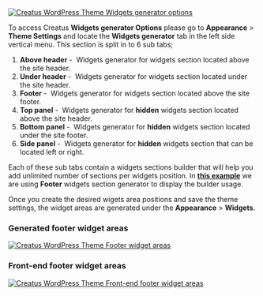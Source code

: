 <div class="thz-lightbox-gallery" markdown="1">
<div class="thz-doc-image max">
<a class="thz-lightbox mfp-image" href="../../docs-media/widgets-generator-options.jpg" data-mfp-title="Creatus WordPress Theme Widgets generator options" data-modal-size="large">
	<img src="../../docs-media/widgets-generator-options.jpg" alt="Creatus WordPress Theme Widgets generator options" />
</a>
</div>

<div id="search" markdown="1">

To access Creatus __Widgets generator Options__ please go to __Appearance__ >  __Theme Settings__ and locate the __Widgets generator__ tab in the left side vertical menu. This section is split in to 6 sub tabs; 

1. __Above header__&nbsp;-&nbsp; Widgets generator for widgets section located above the site header. 
1. __Under header__&nbsp;-&nbsp; Widgets generator for widgets section located under the site header.
1. __Footer__&nbsp;-&nbsp; Widgets generator for widgets section located above the site footer. 
1. __Top panel__&nbsp;-&nbsp; Widgets generator for __hidden__ widgets section located above the site header. 
1. __Bottom panel__&nbsp;-&nbsp; Widgets generator for __hidden__ widgets section located under the site footer. 
1. __Side panel__&nbsp;-&nbsp; Widgets generator for __hidden__ widgets section that can be located left or right.  



Each of these sub tabs contain a widgets sections builder that will help you add unlimited number of sections per widgets position. In <a class="thz-lightbox mfp-image" href="../../docs-media/footer-widgets-generator.gif" data-mfp-title="Creatus WordPress Theme Author options" data-modal-size="large">
__this example__</a> we are using __Footer__ widgets section generator to display the builder usage.


Once you create the desired wigets area positions and save the theme settings, the widget areas are generated under the __Appearance__ >  __Widgets__. 

</div>

### Generated footer widget areas
<div class="thz-doc-image max">
<a class="thz-lightbox mfp-image" href="../../docs-media/footer-widget-areas.jpg" data-mfp-title="Creatus WordPress Theme Footer widget areas" data-modal-size="large">
	<img src="../../docs-media/footer-widget-areas.jpg" alt="Creatus WordPress Theme Footer widget areas" />
</a>
</div>

### Front-end footer widget areas
<div class="thz-doc-image max">
<a class="thz-lightbox mfp-image" href="../../docs-media/footer-widget-areas-frontend.jpg" data-mfp-title="Creatus WordPress Theme Frontend footer widget areas" data-modal-size="large">
	<img src="../../docs-media/footer-widget-areas-frontend.jpg" alt="Creatus WordPress Theme Front-end footer widget areas" />
</a>
</div>

</div>